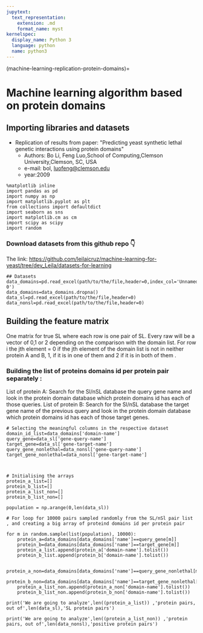 ```yaml
---
jupytext:
  text_representation:
    extension: .md
    format_name: myst
kernelspec:
  display_name: Python 3
  language: python
  name: python3
---
```


(machine-learning-replication-protein-domains)=

# Machine learning algorithm based on protein domains

## Importing libraries and datasets

- Replication of results from paper: "Predicting yeast synthetic lethal genetic interactions using protein domains"
    - Authors: Bo Li, Feng Luo,School of Computing,Clemson University,Clemson, SC, USA
    - e-mail: bol, luofeng@clemson.edu
    - year:2009



```{code-cell} python3
%matplotlib inline
import pandas as pd
import numpy as np
import matplotlib.pyplot as plt
from collections import defaultdict 
import seaborn as sns
import matplotlib.cm as cm
import scipy as scipy
import random
```
### Download datasets from this github repo 👇

The link: https://github.com/leilaicruz/machine-learning-for-yeast/tree/dev_Leila/datasets-for-learning


```{code-cell} python3
## Datasets 
data_domains=pd.read_excel(path/to/the/file,header=0,index_col='Unnamed: 0')
data_domains=data_domains.dropna()
data_sl=pd.read_excel(path/to/the/file,header=0)
data_nonsl=pd.read_excel(path/to/the/file,header=0)
```

## Building the feature matrix
One matrix for true SL where each row is one pair of SL. Every raw will be a vector of 0,1 or 2 depending on the comparison with the domain list. For row i the jth element = 0 if the jth element of the domain list is not in neither protein A and B, 1, if it is in one of them and 2 if it is in both of them .

### Building the list of proteins domains id per protein pair separately :
List of protein A: Search for the Sl/nSL database the query gene name and look in the protein domain database which protein domains id has each of those queries.
List of protein B: Search for the Sl/nSL database the target gene name of the previous query and look in the protein domain database which protein domains id has each of those target genes.

```{code-cell} python3
# Selecting the meaningful columns in the respective dataset
domain_id_list=data_domains['domain-name']
query_gene=data_sl['gene-query-name']
target_gene=data_sl['gene-target-name']
query_gene_nonlethal=data_nonsl['gene-query-name']
target_gene_nonlethal=data_nonsl['gene-target-name']



# Initialising the arrays
protein_a_list=[]
protein_b_list=[]
protein_a_list_non=[]
protein_b_list_non=[]

population = np.arange(0,len(data_sl))

# For loop for 10000 pairs sampled randomly from the SL/nSl pair list , and creating a big array of proteind domains id per protein pair

for m in random.sample(list(population), 10000):
    protein_a=data_domains[data_domains['name']==query_gene[m]]
    protein_b=data_domains[data_domains['name']==target_gene[m]]
    protein_a_list.append(protein_a['domain-name'].tolist())
    protein_b_list.append(protein_b['domain-name'].tolist())

    protein_a_non=data_domains[data_domains['name']==query_gene_nonlethal[m]]
    protein_b_non=data_domains[data_domains['name']==target_gene_nonlethal[m]]
    protein_a_list_non.append(protein_a_non['domain-name'].tolist())
    protein_b_list_non.append(protein_b_non['domain-name'].tolist())
```

```{code-cell} python3
print('We are going to analyze',len((protein_a_list)) ,'protein pairs, out of',len(data_sl),'SL protein pairs')

print('We are going to analyze',len((protein_a_list_non)) ,'protein pairs, out of',len(data_nonsl),'positive protein pairs')
```